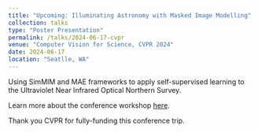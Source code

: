 ```yaml
---
title: "Upcoming: Illuminating Astronomy with Masked Image Modelling"
collection: talks
type: "Poster Presentation"
permalink: /talks/2024-06-17-cvpr
venue: "Computer Vision for Science, CVPR 2024"
date: 2024-06-17
location: "Seatlle, WA"
---
```


Using SimMIM and MAE frameworks to apply self-supervised learning to the Ultraviolet Near Infrared Optical Northern Survey.

Learn more about the conference workshop [here](https://sites.google.com/nyu.edu/computervisionforscience/).

Thank you CVPR for fully-funding this conference trip.